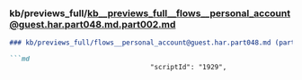 ### kb/previews_full/kb__previews_full__flows__personal_account@guest.har.part048.md.part002.md

```md
### kb/previews_full/flows__personal_account@guest.har.part048.md (part 002)

```md
                                   "scriptId": "1929",
 
```

```

```
